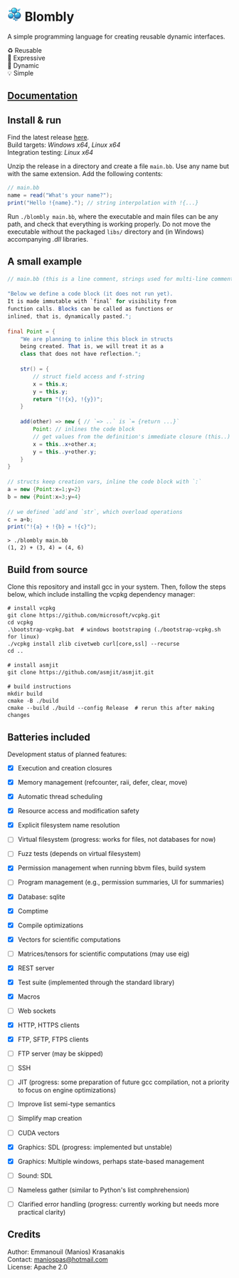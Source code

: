 # <img src="docs/blombly.png" alt="Logo" width="32"> Blombly 


A simple programming language for creating reusable dynamic interfaces.

:recycle: Reusable<br>
:rocket: Expressive<br>
:duck: Dynamic<br>
:bulb: Simple

## [Documentation](https://blombly.readthedocs.io/en/latest/)

## Install & run

Find the latest release [here](https://github.com/maniospas/Blombly/releases/latest).
<br>Build targets: *Windows x64*, *Linux x64*
<br>Integration testing: *Linux x64*

Unzip the release in a directory and create a file `main.bb`. Use any name but with the same extension. Add the following contents:

```java
// main.bb
name = read("What's your name?");
print("Hello !{name}."); // string interpolation with !{...}
```

Run `./blombly main.bb`, where the executable and main files can be any path, and check that everything is working properly. 
Do not move the executable without the packaged `libs/` directory and (in Windows) accompanying *.dll* libraries.

## A small example

```java
// main.bb (this is a line comment, strings used for multi-line comments)

"Below we define a code block (it does not run yet).
It is made immutable with `final` for visibility from 
function calls. Blocks can be called as functions or 
inlined, that is, dynamically pasted.";

final Point = {
    "We are planning to inline this block in structs 
    being created. That is, we will treat it as a 
    class that does not have reflection.";

    str() = {
        // struct field access and f-string
        x = this.x;
        y = this.y;
        return "(!{x}, !{y})";
    }

    add(other) => new { // `=> ..` is `= {return ...}`
        Point: // inlines the code block
        // get values from the definition's immediate closure (this..)
        x = this..x+other.x; 
        y = this..y+other.y;
    }
}

// structs keep creation vars, inline the code block with `:`
a = new {Point:x=1;y=2}
b = new {Point:x=3;y=4}

// we defined `add`and `str`, which overload operations
c = a+b; 
print("!{a} + !{b} = !{c}"); 
```

```text
> ./blombly main.bb
(1, 2) + (3, 4) = (4, 6) 
```

## Build from source 

Clone this repository and install gcc in your system. Then, follow the steps below, which include installing the vcpkg dependency manager:

```
# install vcpkg
git clone https://github.com/microsoft/vcpkg.git
cd vcpkg
.\bootstrap-vcpkg.bat  # windows bootstraping (./bootstrap-vcpkg.sh for linux)
./vcpkg install zlib civetweb curl[core,ssl] --recurse 
cd ..

# install asmjit
git clone https://github.com/asmjit/asmjit.git

# build instructions
mkdir build
cmake -B ./build
cmake --build ./build --config Release  # rerun this after making changes
```

## Batteries included

Development status of planned features:

- [x] Execution and creation closures
- [x] Memory management (refcounter, raii, defer, clear, move)
- [x] Automatic thread scheduling
- [x] Resource access and modification safety
- [x] Explicit filesystem name resolution
- [ ] Virtual filesystem (progress: works for files, not databases for now)
- [ ] Fuzz tests (depends on virtual filesystem)
- [x] Permission management when running bbvm files, build system
- [ ] Program management (e.g., permission summaries, UI for summaries)
- [x] Database: sqlite
- [x] Comptime
- [x] Compile optimizations
- [x] Vectors for scientific computations
- [ ] Matrices/tensors for scientific computations (may use eig)
- [x] REST server
- [x] Test suite (implemented through the standard library)
- [x] Macros
- [ ] Web sockets
- [x] HTTP, HTTPS clients
- [x] FTP, SFTP, FTPS clients
- [ ] FTP server (may be skipped)
- [ ] SSH
- [ ] JIT (progress: some preparation of future gcc compilation, not a priority to focus on engine optimizations)
- [ ] Improve list semi-type semantics
- [ ] Simplify map creation
- [ ] CUDA vectors
- [x] Graphics: SDL (progress: implemented but unstable)
- [x] Graphics: Multiple windows, perhaps state-based management 
- [ ] Sound: SDL
- [ ] Nameless gather (similar to Python's list comphrehension)
- [ ] Clarified error handling (progress: currently working but needs more practical clarity)



## Credits 

Author: Emmanouil (Manios) Krasanakis<br/> 
Contact: maniospas@hotmail.com<br/> 
License: Apache 2.0
